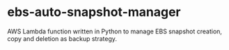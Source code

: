 # ebs-auto-snapshot-manager
AWS Lambda function written in Python to manage EBS snapshot creation, copy and deletion as backup strategy.
